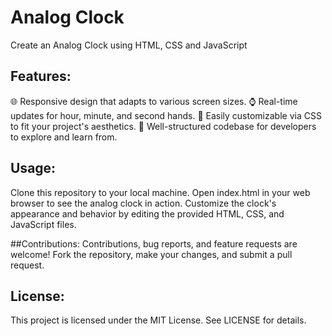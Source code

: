 # Analog Clock
Create an Analog Clock using HTML, CSS and JavaScript
## Features:
🌐 Responsive design that adapts to various screen sizes.
⌚ Real-time updates for hour, minute, and second hands.
🎨 Easily customizable via CSS to fit your project's aesthetics.
🧩 Well-structured codebase for developers to explore and learn from.
## Usage:
Clone this repository to your local machine.
Open index.html in your web browser to see the analog clock in action.
Customize the clock's appearance and behavior by editing the provided HTML, CSS, and JavaScript files.

##Contributions:
Contributions, bug reports, and feature requests are welcome! Fork the repository, make your changes, and submit a pull request.
## License:
This project is licensed under the MIT License. See LICENSE for details.
